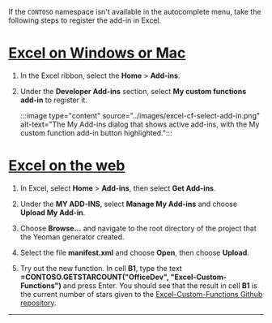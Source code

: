 If the `CONTOSO` namespace isn't available in the autocomplete menu, take the following steps to register the add-in in Excel.

# [Excel on Windows or Mac](#tab/excel-windows)

1. In the Excel ribbon, select the **Home** > **Add-ins**.

1. Under the **Developer Add-ins** section, select **My custom functions add-in** to register it.

    :::image type="content" source="../images/excel-cf-select-add-in.png" alt-text="The My Add-ins dialog that shows active add-ins, with the My custom function add-in button highlighted.":::

# [Excel on the web](#tab/excel-online)

1. In Excel, select **Home** > **Add-ins**, then select **Get Add-ins**.

1. Under the **MY ADD-INS**, select **Manage My Add-ins** and choose **Upload My Add-in**.

1. Choose **Browse...** and navigate to the root directory of the project that the Yeoman generator created.

1. Select the file **manifest.xml** and choose **Open**, then choose **Upload**.

1. Try out the new function. In cell **B1**, type the text **=CONTOSO.GETSTARCOUNT("OfficeDev", "Excel-Custom-Functions")** and press Enter. You should see that the result in cell **B1** is the current number of stars given to the [Excel-Custom-Functions Github repository](https://github.com/OfficeDev/Excel-Custom-Functions).

---
